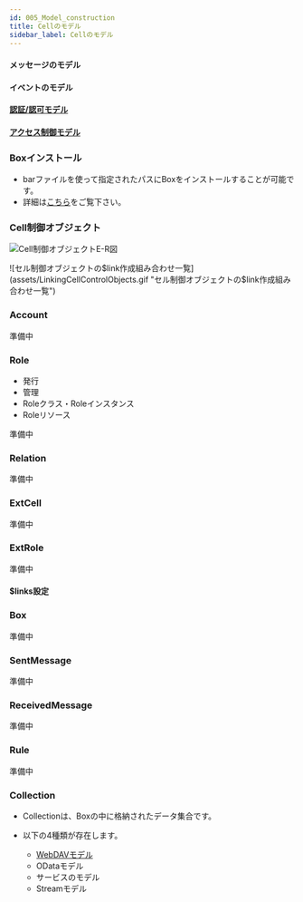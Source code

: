 ```yaml
---
id: 005_Model_construction
title: Cellのモデル
sidebar_label: Cellのモデル
---
```


#### メッセージのモデル

#### イベントのモデル

#### [認証/認可モデル](./003_Auth.html)

#### [アクセス制御モデル](../apiref/006_Access_Control.md)


### Boxインストール
* barファイルを使って指定されたパスにBoxをインストールすることが可能です。
* 詳細は[こちら](../apiref/007_Box_install.md)をご覧下さい。

### Cell制御オブジェクト
![Cell制御オブジェクトE-R図](assets/cell_ctrl_obj.png "Cell制御オブジェクトE-R図")

![セル制御オブジェクトの$link作成組み合わせ一覧](assets/LinkingCellControlObjects.gif "セル制御オブジェクトの$link作成組み合わせ一覧")

### Account
準備中

### Role
* 発行
* 管理
* Roleクラス・Roleインスタンス
* Roleリソース

準備中

### Relation
準備中

### ExtCell
準備中

### ExtRole
準備中

#### $links設定

### Box
準備中

### SentMessage
準備中

### ReceivedMessage
準備中

### Rule
準備中

### Collection
* Collectionは、Boxの中に格納されたデータ集合です。
* 以下の4種類が存在します。

	* [WebDAVモデル](./007_WebDAV_model.md)
	* ODataモデル
	* サービスのモデル
	* Streamモデル
